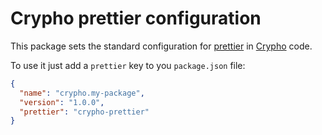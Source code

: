 # Crypho prettier configuration

This package sets the standard configuration for [prettier](https://prettier.io) in
[Crypho](https://www.crypho.com) code.

To use it just add a `prettier` key to you `package.json` file:

```json
{
  "name": "crypho.my-package",
  "version": "1.0.0",
  "prettier": "crypho-prettier"
}
```
